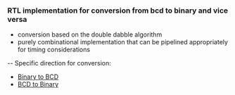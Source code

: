 ### RTL implementation for conversion from bcd to binary and vice versa


- conversion based on the double dabble algorithm
- purely combinational implementation that can be pipelined appropriately for timing considerations

-- Specific direction for conversion:
- [Binary to BCD](https://github.com/npatsiatzis/bcd_bin_conv/tree/main/bin_2_bcd)
- [BCD to Binary](https://github.com/npatsiatzis/bcd_bin_conv/tree/main/bcd_2_bin)

